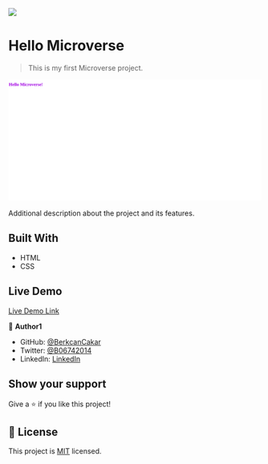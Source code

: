 ![](https://img.shields.io/badge/Microverse-blueviolet)

# Hello Microverse

> This is my first Microverse project.

![screenshot](app_screenshot.png)

Additional description about the project and its features.

## Built With

- HTML
- CSS

## Live Demo

[Live Demo Link](https://berkcancakar.github.io/Hello_Microverse/)


👤 **Author1**

- GitHub: [@BerkcanCakar](https://github.com/BerkcanCakar)
- Twitter: [@B06742014](https://twitter.com/B06742014)
- LinkedIn: [LinkedIn](https://www.linkedin.com/in/berkcan-çakar-240550228/)



## Show your support

Give a ⭐️ if you like this project!



## 📝 License

This project is [MIT](./MIT.md) licensed.